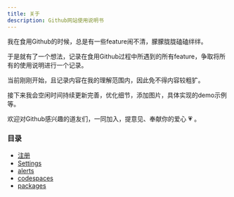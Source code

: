 ```yaml
---
title: 关于
description: Github网站使用说明书
---
```


我在食用Github的时候，总是有一些feature闹不清，朦朦胧胧磕磕绊绊。   

于是就有了一个想法，记录在食用Github过程中所遇到的所有feature，争取将所有的使用说明进行一个记录。

当前刚刚开始，且记录内容在我的理解范围内，因此免不得内容较粗犷。  

接下来我会空闲时间持续更新完善，优化细节，添加图片，具体实现的demo示例等。    

欢迎对Github感兴趣的道友们，一同加入，提意见、奉献你的爱心 💗 。 



### 目录

 - [注册](./signup.md)
 - [Settings](./settings.md)
 - [alerts](./alerts.md)
 - [codespaces](./codespaces.md)
 - [packages](./packages.md)


 <comment/>

